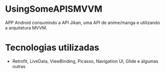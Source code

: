 # UsingSomeAPISMVVM
APP Android consumindo a API Jikan, uma API de anime/manga e utilizando a arquitetura MVVM.

# Tecnologias utilizadas
- Retrofit, LiveData, ViewBinding, Picasso, Navigation UI, Glide e algumas outras
